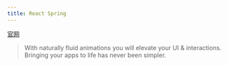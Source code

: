 ```yaml
---
title: React Spring
---
```

[官网](https://www.react-spring.dev/)
> With naturally fluid animations you will elevate your UI & interactions. Bringing your apps to life has never been simpler.

